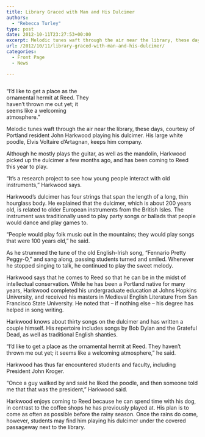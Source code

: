 ```yaml
---
title: Library Graced with Man and His Dulcimer
authors: 
  - "Rebecca Turley"
type: post
date: 2012-10-11T23:27:53+00:00
excerpt: Melodic tunes waft through the air near the library, these days, courtesy of Portland resident John Harkwood playing his dulcimer. His large white poodle, Elvis Voltaire d’Artagnan, keeps him company. Although he mostly plays the guitar, as well as the mandolin, Harkwood picked up the dulcimer a few months ago, and has been coming to Reed this year to play. “It’s a research project to see how young people interact with old instruments,” Harkwood says.
url: /2012/10/11/library-graced-with-man-and-his-dulcimer/
categories:
  - Front Page
  - News

---
```

<div id="attachment_1712" style="width: 235px" class="wp-caption alignright">
  <img class="size-medium wp-image-1712 " title="John Harkwood on Dulcimer" src="https://i2.wp.com/www.reedquest.org/wp-content/uploads/2012/10/Dulcimer-Photo-225x300.jpg?resize=225%2C300" alt="" data-recalc-dims="1" />
  
  <p class="wp-caption-text">
    “I’d like to get a place as the ornamental hermit at Reed. They haven’t thrown me out yet; it seems like a welcoming atmosphere.&#8221;
  </p>
</div>

Melodic tunes waft through the air near the library, these days, courtesy of Portland resident John Harkwood playing his dulcimer. His large white poodle, Elvis Voltaire d’Artagnan, keeps him company.

Although he mostly plays the guitar, as well as the mandolin, Harkwood picked up the dulcimer a few months ago, and has been coming to Reed this year to play.

“It’s a research project to see how young people interact with old instruments,” Harkwood says.

Harkwood’s dulcimer has four strings that span the length of a long, thin hourglass body. He explained that the dulcimer, which is about 200 years old, is related to older European instruments from the British Isles. The instrument was traditionally used to play party songs or ballads that people would dance and play games to.

“People would play folk music out in the mountains; they would play songs that were 100 years old,” he said.

As he strummed the tune of the old English-Irish song, “Fennario Pretty Peggy-O,” and sang along, passing students turned and smiled. Whenever he stopped singing to talk, he continued to play the sweet melody.

Harkwood says that he comes to Reed so that he can be in the midst of intellectual conservation. While he has been a Portland native for many years, Harkwood completed his undergraduate education at Johns Hopkins University, and received his masters in Medieval English Literature from San Francisco State University. He noted that – if nothing else – his degree has helped in song writing.

Harkwood knows about thirty songs on the dulcimer and has written a couple himself. His repertoire includes songs by Bob Dylan and the Grateful Dead, as well as traditional English shanties.

“I’d like to get a place as the ornamental hermit at Reed. They haven’t thrown me out yet; it seems like a welcoming atmosphere,” he said.

Harkwood has thus far encountered students and faculty, including President John Kroger.

“Once a guy walked by and said he liked the poodle, and then someone told me that that was the president,” Harkwood said.

Harkwood enjoys coming to Reed because he can spend time with his dog, in contrast to the coffee shops he has previously played at. His plan is to come as often as possible before the rainy season. Once the rains do come, however, students may find him playing his dulcimer under the covered passageway next to the library.